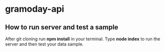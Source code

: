 # gramoday-api

## How to run server and test a sample
After git cloning run **npm install** in your terminal.
Type **node index** to run the server and then test your data sample.
